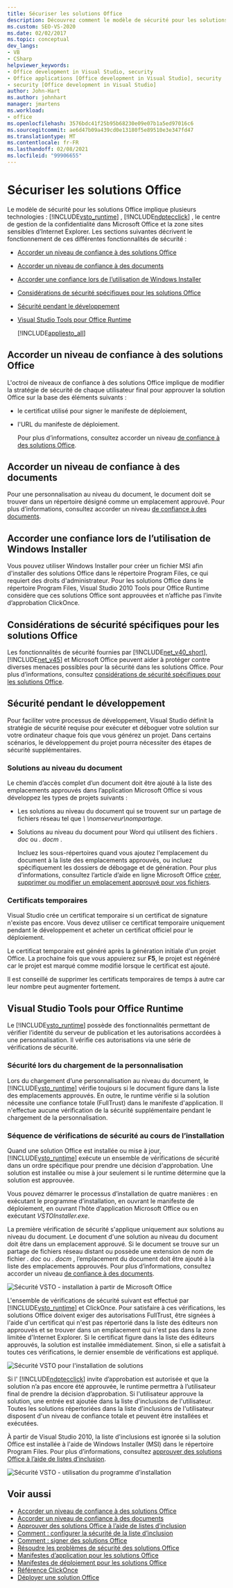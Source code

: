 ```yaml
---
title: Sécuriser les solutions Office
description: Découvrez comment le modèle de sécurité pour les solutions Office implique plusieurs technologies, notamment le Visual Studio Tools pour Office Runtime et ClickOnce.
ms.custom: SEO-VS-2020
ms.date: 02/02/2017
ms.topic: conceptual
dev_langs:
- VB
- CSharp
helpviewer_keywords:
- Office development in Visual Studio, security
- Office applications [Office development in Visual Studio], security
- security [Office development in Visual Studio]
author: John-Hart
ms.author: johnhart
manager: jmartens
ms.workload:
- office
ms.openlocfilehash: 3576bdc41f25b95b68230e09e07b1a5ed97016c6
ms.sourcegitcommit: ae6d47b09a439cd0e13180f5e89510e3e347fd47
ms.translationtype: MT
ms.contentlocale: fr-FR
ms.lasthandoff: 02/08/2021
ms.locfileid: "99906655"
---
```

# <a name="secure-office-solutions"></a>Sécuriser les solutions Office
  Le modèle de sécurité pour les solutions Office implique plusieurs technologies : [!INCLUDE[vsto_runtime](../vsto/includes/vsto-runtime-md.md)] , [!INCLUDE[ndptecclick](../vsto/includes/ndptecclick-md.md)] , le centre de gestion de la confidentialité dans Microsoft Office et la zone sites sensibles d’Internet Explorer. Les sections suivantes décrivent le fonctionnement de ces différentes fonctionnalités de sécurité :

- [Accorder un niveau de confiance à des solutions Office](#GrantingTrustToSolutions)

- [Accorder un niveau de confiance à des documents](#GrantingTrustToDocuments)

- [Accorder une confiance lors de l’utilisation de Windows Installer](#GrantingTrustWindowsInstaller)

- [Considérations de sécurité spécifiques pour les solutions Office](#Security)

- [Sécurité pendant le développement](#SecurityDuringDeployment)

- [Visual Studio Tools pour Office Runtime](#VisualStudioToolsForOfficeRuntime)

  [!INCLUDE[appliesto_all](../vsto/includes/appliesto-all-md.md)]

## <a name="grant-trust-to-office-solutions"></a><a name="GrantingTrustToSolutions"></a> Accorder un niveau de confiance à des solutions Office
 L'octroi de niveaux de confiance à des solutions Office implique de modifier la stratégie de sécurité de chaque utilisateur final pour approuver la solution Office sur la base des éléments suivants :

- le certificat utilisé pour signer le manifeste de déploiement,

- l'URL du manifeste de déploiement.

  Pour plus d’informations, consultez accorder un niveau [de confiance à des solutions Office](../vsto/granting-trust-to-office-solutions.md).

## <a name="grant-trust-to-documents"></a><a name="GrantingTrustToDocuments"></a> Accorder un niveau de confiance à des documents
 Pour une personnalisation au niveau du document, le document doit se trouver dans un répertoire désigné comme un emplacement approuvé. Pour plus d’informations, consultez accorder un niveau [de confiance à des documents](../vsto/granting-trust-to-documents.md).

## <a name="grant-trust-when-using-windows-installer"></a><a name="GrantingTrustWindowsInstaller"></a> Accorder une confiance lors de l’utilisation de Windows Installer
 Vous pouvez utiliser Windows Installer pour créer un fichier MSI afin d'installer des solutions Office dans le répertoire Program Files, ce qui requiert des droits d'administrateur. Pour les solutions Office dans le répertoire Program Files, Visual Studio 2010 Tools pour Office Runtime considère que ces solutions Office sont approuvées et n’affiche pas l’invite d’approbation ClickOnce.

## <a name="specific-security-considerations-for-office-solutions"></a><a name="Security"></a> Considérations de sécurité spécifiques pour les solutions Office
 Les fonctionnalités de sécurité fournies par [!INCLUDE[net_v40_short](../sharepoint/includes/net-v40-short-md.md)], [!INCLUDE[net_v45](../vsto/includes/net-v45-md.md)] et Microsoft Office peuvent aider à protéger contre diverses menaces possibles pour la sécurité dans les solutions Office. Pour plus d’informations, consultez [considérations de sécurité spécifiques pour les solutions Office](../vsto/specific-security-considerations-for-office-solutions.md).

## <a name="security-during-development"></a><a name="SecurityDuringDeployment"></a> Sécurité pendant le développement
 Pour faciliter votre processus de développement, Visual Studio définit la stratégie de sécurité requise pour exécuter et déboguer votre solution sur votre ordinateur chaque fois que vous générez un projet. Dans certains scénarios, le développement du projet pourra nécessiter des étapes de sécurité supplémentaires.

### <a name="document-level-solutions"></a>Solutions au niveau du document
 Le chemin d’accès complet d’un document doit être ajouté à la liste des emplacements approuvés dans l’application Microsoft Office si vous développez les types de projets suivants :

- Les solutions au niveau du document qui se trouvent sur un partage de fichiers réseau tel que *\\ \nomserveur\nompartage*.

- Solutions au niveau du document pour Word qui utilisent des fichiers *. doc* ou *. docm* .

  Incluez les sous-répertoires quand vous ajoutez l'emplacement du document à la liste des emplacements approuvés, ou incluez spécifiquement les dossiers de débogage et de génération. Pour plus d’informations, consultez l’article d’aide en ligne Microsoft Office [créer, supprimer ou modifier un emplacement approuvé pour vos fichiers](https://support.office.com/article/Create-remove-or-change-a-trusted-location-for-your-files-f5151879-25ea-4998-80a5-4208b3540a62).

### <a name="temporary-certificates"></a>Certificats temporaires
 Visual Studio crée un certificat temporaire si un certificat de signature n'existe pas encore. Vous devez utiliser ce certificat temporaire uniquement pendant le développement et acheter un certificat officiel pour le déploiement.

 Le certificat temporaire est généré après la génération initiale d'un projet Office. La prochaine fois que vous appuierez sur **F5**, le projet est régénéré car le projet est marqué comme modifié lorsque le certificat est ajouté.

 Il est conseillé de supprimer les certificats temporaires de temps à autre car leur nombre peut augmenter fortement.

## <a name="visual-studio-tools-for-office-runtime"></a><a name="VisualStudioToolsForOfficeRuntime"></a> Visual Studio Tools pour Office Runtime
 Le [!INCLUDE[vsto_runtime](../vsto/includes/vsto-runtime-md.md)] possède des fonctionnalités permettant de vérifier l’identité du serveur de publication et les autorisations accordées à une personnalisation. Il vérifie ces autorisations via une série de vérifications de sécurité.

### <a name="security-during-customization-loading"></a>Sécurité lors du chargement de la personnalisation
 Lors du chargement d’une personnalisation au niveau du document, le [!INCLUDE[vsto_runtime](../vsto/includes/vsto-runtime-md.md)] vérifie toujours si le document figure dans la liste des emplacements approuvés. En outre, le runtime vérifie si la solution nécessite une confiance totale (FullTrust) dans le manifeste d'application. Il n'effectue aucune vérification de la sécurité supplémentaire pendant le chargement de la personnalisation.

### <a name="sequence-of-security-checks-during-installation"></a>Séquence de vérifications de sécurité au cours de l’installation
 Quand une solution Office est installée ou mise à jour, [!INCLUDE[vsto_runtime](../vsto/includes/vsto-runtime-md.md)] exécute un ensemble de vérifications de sécurité dans un ordre spécifique pour prendre une décision d'approbation. Une solution est installée ou mise à jour seulement si le runtime détermine que la solution est approuvée.

 Vous pouvez démarrer le processus d’installation de quatre manières : en exécutant le programme d’installation, en ouvrant le manifeste de déploiement, en ouvrant l’hôte d’application Microsoft Office ou en exécutant *VSTOInstaller.exe*.

 La première vérification de sécurité s'applique uniquement aux solutions au niveau du document. Le document d'une solution au niveau du document doit être dans un emplacement approuvé. Si le document se trouve sur un partage de fichiers réseau distant ou possède une extension de nom de fichier *. doc* ou *. docm* , l’emplacement du document doit être ajouté à la liste des emplacements approuvés. Pour plus d’informations, consultez accorder un niveau [de confiance à des documents](../vsto/granting-trust-to-documents.md).

 ![Sécurité VSTO - installation à partir de Microsoft Office](../vsto/media/host-install.png "Sécurité VSTO - installation à partir de Microsoft Office")

 L'ensemble de vérifications de sécurité suivant est effectué par [!INCLUDE[vsto_runtime](../vsto/includes/vsto-runtime-md.md)] et ClickOnce. Pour satisfaire à ces vérifications, les solutions Office doivent exiger des autorisations FullTrust, être signées à l'aide d'un certificat qui n'est pas répertorié dans la liste des éditeurs non approuvés et se trouver dans un emplacement qui n'est pas dans la zone limitée d'Internet Explorer. Si le certificat figure dans la liste des éditeurs approuvés, la solution est installée immédiatement. Sinon, si elle a satisfait à toutes ces vérifications, le dernier ensemble de vérifications est appliqué.

 ![Sécurité VSTO pour l'installation de solutions](../vsto/media/installing.png "Sécurité VSTO pour l'installation de solutions")

 Si l' [!INCLUDE[ndptecclick](../vsto/includes/ndptecclick-md.md)] invite d’approbation est autorisée et que la solution n’a pas encore été approuvée, le runtime permettra à l’utilisateur final de prendre la décision d’approbation. Si l'utilisateur approuve la solution, une entrée est ajoutée dans la liste d'inclusions de l'utilisateur. Toutes les solutions répertoriées dans la liste d'inclusions de l'utilisateur disposent d'un niveau de confiance totale et peuvent être installées et exécutées.

 À partir de Visual Studio 2010, la liste d'inclusions est ignorée si la solution Office est installée à l'aide de Windows Installer (MSI) dans le répertoire Program Files. Pour plus d’informations, consultez [approuver des solutions Office à l’aide de listes d’inclusion](../vsto/trusting-office-solutions-by-using-inclusion-lists.md).

 ![Sécurité VSTO - utilisation du programme d’installation](../vsto/media/setup-vstoinstaller.png "Sécurité VSTO - utilisation du programme d’installation")

## <a name="see-also"></a>Voir aussi

- [Accorder un niveau de confiance à des solutions Office](../vsto/granting-trust-to-office-solutions.md)
- [Accorder un niveau de confiance à des documents](../vsto/granting-trust-to-documents.md)
- [Approuver des solutions Office à l’aide de listes d’inclusion](../vsto/trusting-office-solutions-by-using-inclusion-lists.md)
- [Comment : configurer la sécurité de la liste d’inclusion](../vsto/how-to-configure-inclusion-list-security.md)
- [Comment : signer des solutions Office](../vsto/how-to-sign-office-solutions.md)
- [Résoudre les problèmes de sécurité des solutions Office](../vsto/troubleshooting-office-solution-security.md)
- [Manifestes d’application pour les solutions Office](../vsto/application-manifests-for-office-solutions.md)
- [Manifestes de déploiement pour les solutions Office](../vsto/deployment-manifests-for-office-solutions.md)
- [Référence ClickOnce](../deployment/clickonce-reference.md)
- [Déployer une solution Office](../vsto/deploying-an-office-solution.md)

